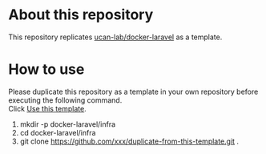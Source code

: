 # About this repository

This repository replicates [ucan-lab/docker-laravel](https://github.com/ucan-lab/docker-laravel/) as a template.  

# How to use
Please duplicate this repository as a template in your own repository before executing the following command.  
Click [Use this template](https://github.com/yukimasaki/docker-laravel-separated/generate).

1. mkdir -p docker-laravel/infra
2. cd docker-laravel/infra
3. git clone https://github.com/xxx/duplicate-from-this-template.git .
